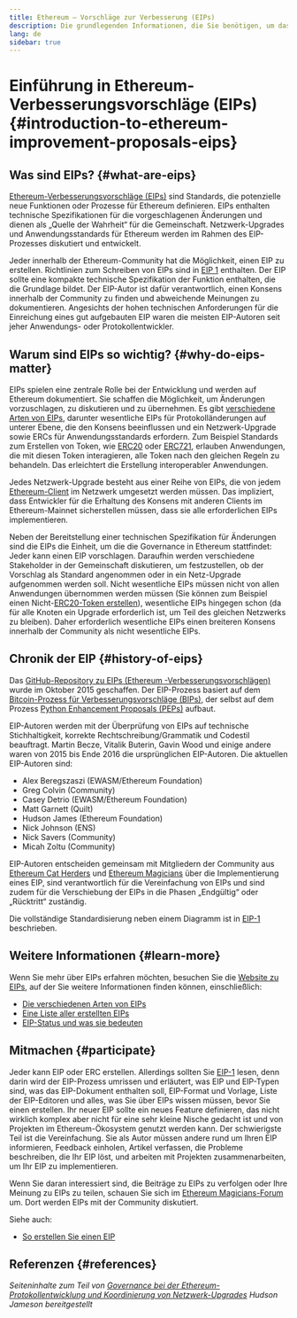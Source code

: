 ```yaml
---
title: Ethereum – Vorschläge zur Verbesserung (EIPs)
description: Die grundlegenden Informationen, die Sie benötigen, um das Prinzip der Verbesserungsvorschläge für Ethereum (Ethereum Improvement Proposals (EIPs) zu verstehen
lang: de
sidebar: true
---
```


# Einführung in Ethereum-Verbesserungsvorschläge (EIPs) {#introduction-to-ethereum-improvement-proposals-eips}

## Was sind EIPs? {#what-are-eips}

[Ethereum-Verbesserungsvorschläge (EIPs)](https://eips.ethereum.org/) sind Standards, die potenzielle neue Funktionen oder Prozesse für Ethereum definieren. EIPs enthalten technische Spezifikationen für die vorgeschlagenen Änderungen und dienen als „Quelle der Wahrheit“ für die Gemeinschaft. Netzwerk-Upgrades und Anwendungsstandards für Ethereum werden im Rahmen des EIP-Prozesses diskutiert und entwickelt.

Jeder innerhalb der Ethereum-Community hat die Möglichkeit, einen EIP zu erstellen. Richtlinien zum Schreiben von EIPs sind in [EIP 1](https://eips.ethereum.org/EIPS/eip-1) enthalten. Der EIP sollte eine kompakte technische Spezifikation der Funktion enthalten, die die Grundlage bildet. Der EIP-Autor ist dafür verantwortlich, einen Konsens innerhalb der Community zu finden und abweichende Meinungen zu dokumentieren. Angesichts der hohen technischen Anforderungen für die Einreichung eines gut aufgebauten EIP waren die meisten EIP-Autoren seit jeher Anwendungs- oder Protokollentwickler.

## Warum sind EIPs so wichtig? {#why-do-eips-matter}

EIPs spielen eine zentrale Rolle bei der Entwicklung und werden auf Ethereum dokumentiert. Sie schaffen die Möglichkeit, um Änderungen vorzuschlagen, zu diskutieren und zu übernehmen. Es gibt [verschiedene Arten von EIPs](https://github.com/ethereum/EIPs/blob/master/EIPS/eip-1.md#eip-types), darunter wesentliche EIPs für Protokolländerungen auf unterer Ebene, die den Konsens beeinflussen und ein Netzwerk-Upgrade sowie ERCs für Anwendungsstandards erfordern. Zum Beispiel Standards zum Erstellen von Token, wie [ERC20](https://eips.ethereum.org/EIPS/eip-20) oder [ERC721](https://eips.ethereum.org/EIPS/eip-721), erlauben Anwendungen, die mit diesen Token interagieren, alle Token nach den gleichen Regeln zu behandeln. Das erleichtert die Erstellung interoperabler Anwendungen.

Jedes Netzwerk-Upgrade besteht aus einer Reihe von EIPs, die von jedem [Ethereum-Client](/learn/#clients-and-nodes) im Netzwerk umgesetzt werden müssen. Das impliziert, dass Entwickler für die Erhaltung des Konsens mit anderen Clients im Ethereum-Mainnet sicherstellen müssen, dass sie alle erforderlichen EIPs implementieren.

Neben der Bereitstellung einer technischen Spezifikation für Änderungen sind die EIPs die Einheit, um die die Governance in Ethereum stattfindet: Jeder kann einen EIP vorschlagen. Daraufhin werden verschiedene Stakeholder in der Gemeinschaft diskutieren, um festzustellen, ob der Vorschlag als Standard angenommen oder in ein Netz-Upgrade aufgenommen werden soll. Nicht wesentliche EIPs müssen nicht von allen Anwendungen übernommen werden müssen (Sie können zum Beispiel einen Nicht-[ERC20-Token erstellen](https://eips.ethereum.org/EIPS/eip-20)), wesentliche EIPs hingegen schon (da für alle Knoten ein Upgrade erforderlich ist, um Teil des gleichen Netzwerks zu bleiben). Daher erforderlich wesentliche EIPs einen breiteren Konsens innerhalb der Community als nicht wesentliche EIPs.

## Chronik der EIP {#history-of-eips}

Das [GitHub-Repository zu EIPs (Ethereum -Verbesserungsvorschlägen)](https://github.com/ethereum/EIPs) wurde im Oktober 2015 geschaffen. Der EIP-Prozess basiert auf dem [Bitcoin-Prozess für Verbesserungsvorschläge (BIPs)](https://github.com/bitcoin/bips), der selbst auf dem Prozess [Python Enhancement Proposals (PEPs)](https://www.python.org/dev/peps/) aufbaut.

EIP-Autoren werden mit der Überprüfung von EIPs auf technische Stichhaltigkeit, korrekte Rechtschreibung/Grammatik und Codestil beauftragt. Martin Becze, Vitalik Buterin, Gavin Wood und einige andere waren von 2015 bis Ende 2016 die ursprünglichen EIP-Autoren. Die aktuellen EIP-Autoren sind:

- Alex Beregszaszi (EWASM/Ethereum Foundation)
- Greg Colvin (Community)
- Casey Detrio (EWASM/Ethereum Foundation)
- Matt Garnett (Quilt)
- Hudson James (Ethereum Foundation)
- Nick Johnson (ENS)
- Nick Savers (Community)
- Micah Zoltu (Community)

EIP-Autoren entscheiden gemeinsam mit Mitgliedern der Community aus [Ethereum Cat Herders](https://ethereumcatherders.com/) und [Ethereum Magicians](https://ethereum-magicians.org/) über die Implementierung eines EIP, sind verantwortlich für die Vereinfachung von EIPs und sind zudem für die Verschiebung der EIPs in die Phasen „Endgültig“ oder „Rücktritt“ zuständig.

Die vollständige Standardisierung neben einem Diagramm ist in [EIP-1](https://eips.ethereum.org/EIPS/eip-1) beschrieben.

## Weitere Informationen {#learn-more}

Wenn Sie mehr über EIPs erfahren möchten, besuchen Sie die [Website zu EIPs](https://eips.ethereum.org/), auf der Sie weitere Informationen finden können, einschließlich:

- [Die verschiedenen Arten von EIPs](https://eips.ethereum.org/)
- [Eine Liste aller erstellten EIPs](https://eips.ethereum.org/all)
- [EIP-Status und was sie bedeuten](https://eips.ethereum.org/)

## Mitmachen {#participate}

Jeder kann EIP oder ERC erstellen. Allerdings sollten Sie [EIP-1](https://eips.ethereum.org/EIPS/eip-1) lesen, denn darin wird der EIP-Prozess umrissen und erläutert, was EIP und EIP-Typen sind, was das EIP-Dokument enthalten soll, EIP-Format und Vorlage, Liste der EIP-Editoren und alles, was Sie über EIPs wissen müssen, bevor Sie einen erstellen. Ihr neuer EIP sollte ein neues Feature definieren, das nicht wirklich komplex aber nicht für eine sehr kleine Nische gedacht ist und von Projekten im Ethereum-Ökosystem genutzt werden kann. Der schwierigste Teil ist die Vereinfachung. Sie als Autor müssen andere rund um Ihren EIP informieren, Feedback einholen, Artikel verfassen, die Probleme beschreiben, die Ihr EIP löst, und arbeiten mit Projekten zusammenarbeiten, um Ihr EIP zu implementieren.

Wenn Sie daran interessiert sind, die Beiträge zu EIPs zu verfolgen oder Ihre Meinung zu EIPs zu teilen, schauen Sie sich im [Ethereum Magicians-Forum](https://ethereum-magicians.org/) um. Dort werden EIPs mit der Community diskutiert.

Siehe auch:

- [So erstellen Sie einen EIP](https://eips.ethereum.org/EIPS/eip-1)

## Referenzen {#references}

<cite class="citation">

Seiteninhalte zum Teil von [Governance bei der Ethereum-Protokollentwicklung und Koordinierung von Netzwerk-Upgrades](https://hudsonjameson.com/202020-03-23-ethereum-protocol-development-governance-and-network-upgrade-coordination/) Hudson Jameson bereitgestellt

</cite>

